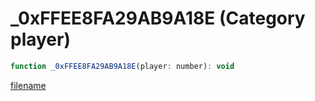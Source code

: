 # _0xFFEE8FA29AB9A18E (Category player)

```js
function _0xFFEE8FA29AB9A18E(player: number): void
```

[filename](_0xFFEE8FA29AB9A18E_m.md ':include')